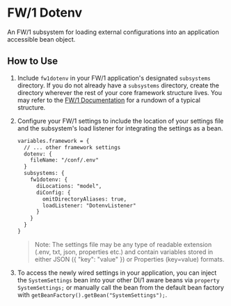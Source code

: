 
# FW/1 Dotenv

An FW/1 subsystem for loading external configurations into an application accessible bean object.

## How to Use

1. Include `fw1dotenv` in your FW/1 application's designated `subsystems` directory. If you do not already have a `subsystems` directory, create the directory wherever the rest of your core framework structure lives. You may refer to the [FW/1 Documentation](http://framework-one.github.io/documentation/developing-applications.html#basic-application-structure) for a rundown of a typical structure.
1. Configure your FW/1 settings to include the location of your settings file and the subsystem's load listener for integrating the settings as a bean.
    ```cfc
	variables.framework = {
	  // ... other framework settings
	  dotenv: {
	    fileName: "/conf/.env"
	  }
	  subsystems: {
	    fw1dotenv: {
	      diLocations: "model",
	      diConfig: {
	        omitDirectoryAliases: true,
	        loadListener: "DotenvListener"
	      }
	    }
	  }
	}
    ```

    > Note: The settings file may be any type of readable extension (.env, txt, json, properties etc.) and contain variables stored in either JSON ({ "key": "value" }) or Properties (key=value) formats.

1. To access the newly wired settings in your application, you can inject the `SystemSettings` bean into your other DI/1 aware beans via `property SystemSettings;` or manually call the bean from the default bean factory with `getBeanFactory().getBean("SystemSettings");`.
